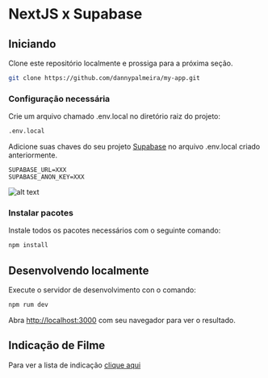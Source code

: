 # NextJS x Supabase

## Iniciando
Clone este repositório localmente e prossiga para a próxima seção.
```bash
git clone https://github.com/dannypalmeira/my-app.git
```

### Configuração necessária

Crie um arquivo chamado .env.local no diretório raiz do projeto:
```bash
.env.local
```

Adicione suas chaves do seu projeto [Supabase](https://app.supabase.io/) no arquivo .env.local criado anteriormente.

```dotenv
SUPABASE_URL=XXX
SUPABASE_ANON_KEY=XXX
```

![alt text](https://github.com/dannypalmeira/pos-fiap-cineadmin/main/db-schema.png?raw=true)

### Instalar pacotes

Instale todos os pacotes necessários com o seguinte comando:
```bash
npm install
```

## Desenvolvendo localmente
Execute o servidor de desenvolvimento con o comando:

```bash
npm rum dev
```

Abra [http://localhost:3000](http://localhost:3000) com seu navegador para ver o resultado.

## Indicação de Filme

Para ver a lista de indicação [clique aqui](https://docs.google.com/spreadsheets/d/1rnIxCaCXPo6L8sYwWnwfTdlItHckWbnAdNpn0aFxZLw/edit?usp=sharing)

